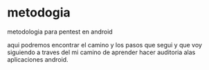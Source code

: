 # metodogia
metodologia para pentest en android

aqui podremos encontrar el camino y los pasos que segui y que voy siguiendo a traves del mi camino de aprender  hacer auditoria
alas aplicaciones android.
